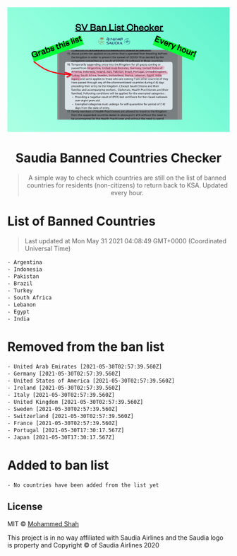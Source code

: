
<div align="center">
<img src="https://raw.githubusercontent.com/smashah/saudia-banned-country-list-checker/master/assets/bg.png"/>

# Saudia Banned Countries Checker

> A simple way to check which countries are still on the list of banned countries for residents (non-citizens) to return back to KSA.
> Updated every hour.

</div>


# List of Banned Countries
> Last updated at Mon May 31 2021 04:08:49 GMT+0000 (Coordinated Universal Time)

    - Argentina
	- Indonesia
	- Pakistan
	- Brazil
	- Turkey
	- South Africa
	- Lebanon
	- Egypt
	- India

# Removed from the ban list

    - United Arab Emirates [2021-05-30T02:57:39.560Z]
	- Germany [2021-05-30T02:57:39.560Z]
	- United States of America [2021-05-30T02:57:39.560Z]
	- Ireland [2021-05-30T02:57:39.560Z]
	- Italy [2021-05-30T02:57:39.560Z]
	- United Kingdom [2021-05-30T02:57:39.560Z]
	- Sweden [2021-05-30T02:57:39.560Z]
	- Switzerland [2021-05-30T02:57:39.560Z]
	- France [2021-05-30T02:57:39.560Z]
	- Portugal [2021-05-30T17:30:17.567Z]
	- Japan [2021-05-30T17:30:17.567Z]

# Added to ban list

    - No countries have been added from the list yet


## License

MIT © [Mohammed Shah](https://github.com/smashah)

This project is in no way affiliated with Saudia Airlines and the Saudia logo is property and Copyright © of Saudia Airlines 2020 
    